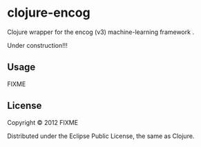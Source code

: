 # clojure-encog

Clojure wrapper for the encog (v3) machine-learning framework .

Under construction!!!

## Usage

FIXME

## License

Copyright © 2012 FIXME

Distributed under the Eclipse Public License, the same as Clojure.
